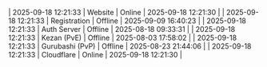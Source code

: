 | 2025-09-18 12:21:33 | Website | Online | 2025-09-18 12:21:30 |
| 2025-09-18 12:21:33 | Registration | Offline | 2025-09-09 16:40:23 |
| 2025-09-18 12:21:33 | Auth Server | Offline | 2025-08-18 09:33:31 |
| 2025-09-18 12:21:33 | Kezan (PvE) | Offline | 2025-08-03 17:58:02 |
| 2025-09-18 12:21:33 | Gurubashi (PvP) | Offline | 2025-08-23 21:44:06 |
| 2025-09-18 12:21:33 | Cloudflare | Online | 2025-09-18 12:21:30 |
